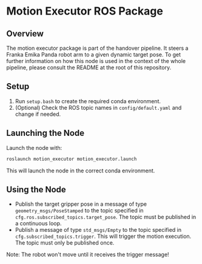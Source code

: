# Motion Executor ROS Package

## Overview

The motion executor package is part of the handover pipeline. It steers a Franka Emika Panda robot arm to a given dynamic target pose. To get further information on how this node is used in the context of the whole pipeline, please consult the README at the root of this repository.

## Setup

1. Run `setup.bash` to create the required conda environment.
2. (Optional) Check the ROS topic names in `config/default.yaml` and change if needed.

## Launching the Node
Launch the node with:

```bash
roslaunch motion_executor motion_executor.launch
```

This will launch the node in the correct conda environment.

## Using the Node

- Publish the target gripper pose in a message of type `geometry_msgs/PoseStamped` to the topic specified in `cfg.ros.subscribed_topics.target_pose`. The topic must be published in a continuous loop.
- Publish a message of type `std_msgs/Empty` to the topic specified in `cfg.subscribed_topics.trigger`. This will trigger the motion execution. The topic must only be published once.


Note: The robot won't move until it receives the trigger message!
